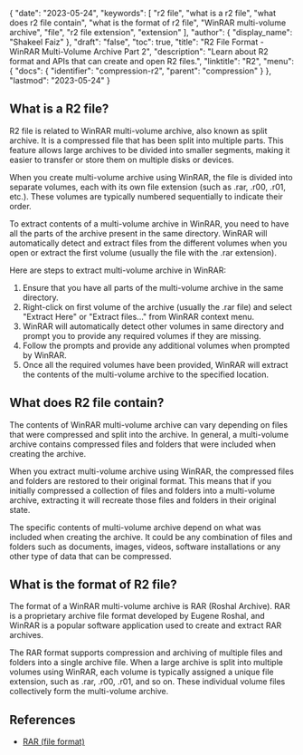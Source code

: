 {
  "date": "2023-05-24",
  "keywords": [
    "r2 file",
    "what is a r2 file",
    "what does r2 file contain",
    "what is the format of r2 file",
    "WinRAR multi-volume archive",
    "file",
    "r2 file extension",
    "extension"
  ],
  "author": {
    "display_name": "Shakeel Faiz"
  },
  "draft": "false",
  "toc": true,
  "title": "R2 File Format - WinRAR Multi-Volume Archive Part 2",
  "description": "Learn about R2 format and APIs that can create and open R2 files.",
  "linktitle": "R2",
  "menu": {
    "docs": {
      "identifier": "compression-r2",
      "parent": "compression"
    }
  },
  "lastmod": "2023-05-24"
}

## What is a R2 file?

R2 file is related to WinRAR multi-volume archive, also known as split archive. It is a compressed file that has been split into multiple parts. This feature allows large archives to be divided into smaller segments, making it easier to transfer or store them on multiple disks or devices.

When you create multi-volume archive using WinRAR, the file is divided into separate volumes, each with its own file extension (such as .rar, .r00, .r01, etc.). These volumes are typically numbered sequentially to indicate their order.

To extract contents of a multi-volume archive in WinRAR, you need to have all the parts of the archive present in the same directory. WinRAR will automatically detect and extract files from the different volumes when you open or extract the first volume (usually the file with the .rar extension).

Here are steps to extract multi-volume archive in WinRAR:

1. Ensure that you have all parts of the multi-volume archive in the same directory.
2. Right-click on first volume of the archive (usually the .rar file) and select "Extract Here" or "Extract files..." from WinRAR context menu.
3. WinRAR will automatically detect other volumes in same directory and prompt you to provide any required volumes if they are missing.
4. Follow the prompts and provide any additional volumes when prompted by WinRAR.
5. Once all the required volumes have been provided, WinRAR will extract the contents of the multi-volume archive to the specified location.

## What does R2 file contain?

The contents of WinRAR multi-volume archive can vary depending on files that were compressed and split into the archive. In general, a multi-volume archive contains compressed files and folders that were included when creating the archive.

When you extract multi-volume archive using WinRAR, the compressed files and folders are restored to their original format. This means that if you initially compressed a collection of files and folders into a multi-volume archive, extracting it will recreate those files and folders in their original state.

The specific contents of multi-volume archive depend on what was included when creating the archive. It could be any combination of files and folders such as documents, images, videos, software installations or any other type of data that can be compressed.

## What is the format of R2 file?

The format of a WinRAR multi-volume archive is RAR (Roshal Archive). RAR is a proprietary archive file format developed by Eugene Roshal, and WinRAR is a popular software application used to create and extract RAR archives.

The RAR format supports compression and archiving of multiple files and folders into a single archive file. When a large archive is split into multiple volumes using WinRAR, each volume is typically assigned a unique file extension, such as .rar, .r00, .r01, and so on. These individual volume files collectively form the multi-volume archive.

## References
* [RAR (file format)](https://en.wikipedia.org/wiki/RAR_(file_format))
